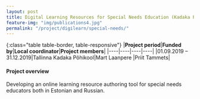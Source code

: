 ```yaml
---
layout: post
title: Digital Learning Resources for Special Needs Education (Kadaka Põhikool)   
feature-img: "img/publications4.jpg"
permalink: "/project/digilearn/special-needs/"
---
```


{:class="table table-border, table-responsive"}
|**Project period**|**Funded by**|**Local coordinator**|**Project members**|
|----|----|----|----|
|01.09.2019 – 31.12.2019|Tallinna Kadaka Põhikool|Mart Laanpere |Priit Tammets|

#### Project overview
Developing an online learning resource authoring tool for special needs educators both in Estonian and Russian.
